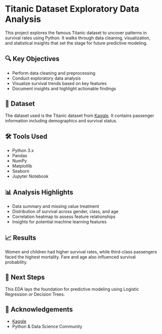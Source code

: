 # Titanic Dataset Exploratory Data Analysis

This project explores the famous Titanic dataset to uncover patterns in survival rates using Python. It walks through data cleaning, visualization, and statistical insights that set the stage for future predictive modeling.

## 🔍 Key Objectives
- Perform data cleaning and preprocessing
- Conduct exploratory data analysis
- Visualize survival trends based on key features
- Document insights and highlight actionable findings

## 📁 Dataset
The dataset used is the Titanic dataset from [Kaggle](https://www.kaggle.com/competitions/titanic/data). It contains passenger information including demographics and survival status.

## 🛠️ Tools Used
- Python 3.x
- Pandas
- NumPy
- Matplotlib
- Seaborn
- Jupyter Notebook

## 📊 Analysis Highlights
- Data summary and missing value treatment
- Distribution of survival across gender, class, and age
- Correlation heatmap to assess feature relationships
- Insights for potential machine learning features

## 📈 Results
Women and children had higher survival rates, while third-class passengers faced the highest mortality. Fare and age also influenced survival probability.

## 🤖 Next Steps
This EDA lays the foundation for predictive modeling using Logistic Regression or Decision Trees.


## 🙌 Acknowledgements
- [Kaggle](https://www.kaggle.com/)
- Python & Data Science Community
